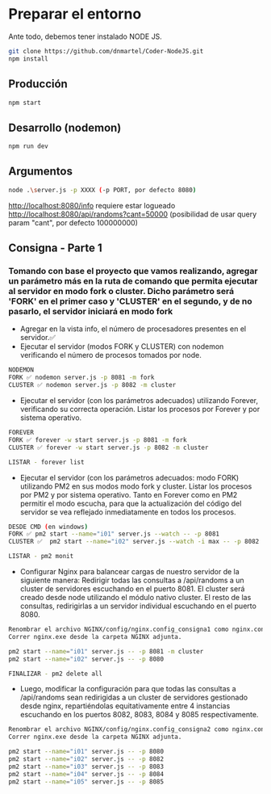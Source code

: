 # Preparar el entorno

Ante todo, debemos tener instalado NODE JS.

```sh
git clone https://github.com/dnmartel/Coder-NodeJS.git
npm install
```

## Producción

```sh
npm start
```

## Desarrollo (nodemon)

```sh
npm run dev
```

## Argumentos

```sh
node .\server.js -p XXXX (-p PORT, por defecto 8080)
```

<http://localhost:8080/info> requiere estar logueado
<http://localhost:8080/api/randoms?cant=50000> (posibilidad de usar query param "cant", por defecto 100000000)

## Consigna - Parte 1

### Tomando con base el proyecto que vamos realizando, agregar un parámetro más en la ruta de comando que permita ejecutar al servidor en modo fork o cluster. Dicho parámetro será 'FORK' en el primer caso y 'CLUSTER' en el segundo, y de no pasarlo, el servidor iniciará en modo fork

- Agregar en la vista info, el número de procesadores presentes en el servidor.✅
- Ejecutar el servidor (modos FORK y CLUSTER) con nodemon verificando el número de procesos tomados por node.

```sh
NODEMON
FORK ✅ nodemon server.js -p 8081 -m fork
CLUSTER ✅ nodemon server.js -p 8082 -m cluster
```

- Ejecutar el servidor (con los parámetros adecuados) utilizando Forever, verificando su correcta operación. Listar los procesos por Forever y por sistema operativo.

```sh
FOREVER
FORK ✅ forever -w start server.js -p 8081 -m fork
CLUSTER ✅ forever -w start server.js -p 8082 -m cluster

LISTAR - forever list
```

- Ejecutar el servidor (con los parámetros adecuados: modo FORK) utilizando PM2 en sus modos modo fork y cluster. Listar los procesos por PM2 y por sistema operativo. Tanto en Forever como en PM2 permitir el modo escucha, para que la actualización del código del servidor se vea reflejado inmediatamente en todos los procesos.

```sh
DESDE CMD (en windows)
FORK ✅ pm2 start --name="i01" server.js --watch -- -p 8081
CLUSTER ✅  pm2 start --name="i02" server.js --watch -i max -- -p 8082

LISTAR - pm2 monit
```

- Configurar Nginx para balancear cargas de nuestro servidor de la siguiente manera:
Redirigir todas las consultas a /api/randoms a un cluster de servidores escuchando en el puerto 8081. El cluster será creado desde node utilizando el módulo nativo cluster.
El resto de las consultas, redirigirlas a un servidor individual escuchando en el puerto 8080.

```sh
Renombrar el archivo NGINX/config/nginx.config_consigna1 como nginx.config
Correr nginx.exe desde la carpeta NGINX adjunta.

pm2 start --name="i01" server.js -- -p 8081 -m cluster
pm2 start --name="i02" server.js -- -p 8080

FINALIZAR - pm2 delete all
```

- Luego, modificar la configuración para que todas las consultas a /api/randoms sean redirigidas a un cluster de servidores gestionado desde nginx, repartiéndolas equitativamente entre 4 instancias escuchando en los puertos 8082, 8083, 8084 y 8085 respectivamente.

```sh
Renombrar el archivo NGINX/config/nginx.config_consigna2 como nginx.config
Correr nginx.exe desde la carpeta NGINX adjunta.

pm2 start --name="i01" server.js -- -p 8080
pm2 start --name="i02" server.js -- -p 8082
pm2 start --name="i03" server.js -- -p 8083
pm2 start --name="i04" server.js -- -p 8084
pm2 start --name="i05" server.js -- -p 8085

```
